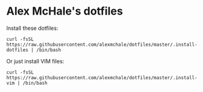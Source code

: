 Alex McHale's dotfiles
======================

Install these dotfiles:

    curl -fsSL https://raw.githubusercontent.com/alexmchale/dotfiles/master/.install-dotfiles | /bin/bash

Or just install VIM files:

    curl -fsSL https://raw.githubusercontent.com/alexmchale/dotfiles/master/.install-vim | /bin/bash
